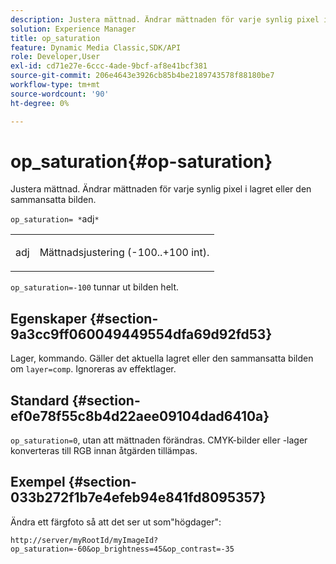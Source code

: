 ```yaml
---
description: Justera mättnad. Ändrar mättnaden för varje synlig pixel i lagret eller den sammansatta bilden.
solution: Experience Manager
title: op_saturation
feature: Dynamic Media Classic,SDK/API
role: Developer,User
exl-id: cd71e27e-6ccc-4ade-9bcf-af8e41bcf381
source-git-commit: 206e4643e3926cb85b4be2189743578f88180be7
workflow-type: tm+mt
source-wordcount: '90'
ht-degree: 0%

---
```


# op_saturation{#op-saturation}

Justera mättnad. Ändrar mättnaden för varje synlig pixel i lagret eller den sammansatta bilden.

`op_saturation= *`adj`*`

<table id="simpletable_5F118A28FE674B06A16F6F19C56B4594"> 
 <tr class="strow"> 
  <td class="stentry"> <p><span class="varname"> adj</span> </p> </td> 
  <td class="stentry"> <p>Mättnadsjustering (-100..+100 int). </p></td> 
 </tr> 
</table>

`op_saturation=-100` tunnar ut bilden helt.

## Egenskaper {#section-9a3cc9ff060049449554dfa69d92fd53}

Lager, kommando. Gäller det aktuella lagret eller den sammansatta bilden om `layer=comp`. Ignoreras av effektlager.

## Standard {#section-ef0e78f55c8b4d22aee09104dad6410a}

`op_saturation=0`, utan att mättnaden förändras. CMYK-bilder eller -lager konverteras till RGB innan åtgärden tillämpas.

## Exempel {#section-033b272f1b7e4efeb94e841fd8095357}

Ändra ett färgfoto så att det ser ut som&quot;högdager&quot;:

`http://server/myRootId/myImageId?op_saturation=-60&op_brightness=45&op_contrast=-35`

